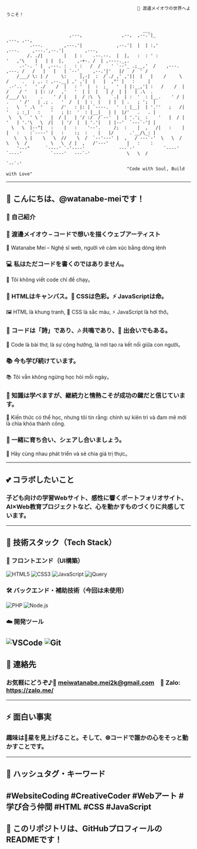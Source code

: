                                                       🌸 渡邊メイオウの世界へようこそ！
```                                                                                                                           
                                                                    
                                                    ___                                                                       
                        ,---,               ,--,  ,--.'|_                                     ,---, ,--,                         
         .---.        ,---.'|             ,--.'|  |  | :,'                         ,---.     ,---.',--.'|        ,---,            
        /. ./|        |   | :    .--.--.  |  |,   :  : ' :                        '   ,'\    |   | |  |,     ,-+-. /  | ,----._,. 
     .-'-. ' |  ,---. :   : :   /  /    ' `--'_ .;__,'  /    ,---.         ,---. /   /   |   |   | `--'_    ,--.'|'   |/   /  ' / 
    /___/ \: | /     \:     |,-|  :  /`./ ,' ,'||  |   |    /     \       /     .   ; ,. : ,--.__| ,' ,'|  |   |  ,"' |   :     | 
 .-'.. '   ' ./    /  |   : '  |  :  ;_   '  | |:__,'| :   /    /  |     /    / '   | |: :/   ,'   '  | |  |   | /  | |   | .\  . 
/___/ \:     .    ' / |   |  / :\  \    `.|  | :  '  : |__.    ' / |    .    ' /'   | .; .   '  /  |  | :  |   | |  | .   ; ';  | 
.   \  ' .\  '   ;   /'   : |: | `----.   '  : |__|  | '.''   ;   /|    '   ; :_|   :    '   ; |:  '  : |__|   | |  |/'   .   . | 
 \   \   ' \ '   |  / |   | '/ :/  /`--'  |  | '.';  :    '   |  / |    '   | '.'\   \  /|   | '/  |  | '.'|   | |--'  `---`-'| | 
  \   \  |--"|   :    |   :    '--'.     /;  :    |  ,   /|   :    |    |   :    :`----' |   :    :;  :    |   |/      .'__/\_: | 
   \   \ |    \   \  //    \  /  `--'---' |  ,   / ---`-'  \   \  /      \   \  /         \   \  / |  ,   /'---'       |   :    : 
    '---"      `----' `-'----'             ---`-'           `----'        `----'           `----'   ---`-'              \   \  /  
                                                                                                                           `--`-'   
                                              "Code with Soul, Build with Love"    
```
---
## 👋 こんにちは、@watanabe-meiです！

### 🎨 自己紹介

### 🎨 渡邊メイオウ – コードで想いを描くウェブアーティスト
  🎨 Watanabe Mei – Nghệ sĩ web, người vẽ cảm xúc bằng dòng lệnh

### 💻 私はただコードを書くのではありません。
  💬 Tôi không viết code chỉ để chạy。

### 🎨 HTMLはキャンバス。🎨 CSSは色彩。⚡ JavaScriptは命。
  🖼️ HTML là khung tranh, 🎨 CSS là sắc màu, ⚡ JavaScript là hơi thở。

### 📜 コードは「詩」であり、🎶 共鳴であり、🤝 出会いでもある。
  📝 Code là bài thơ, là sự cộng hưởng, là nơi tạo ra kết nối giữa con người。

### 📚 今も学び続けています。
  📚 Tôi vẫn không ngừng học hỏi mỗi ngày。

### 💬 知識は学べますが、継続力と情熱こそが成功の鍵だと信じています。
  💬 Kiến thức có thể học, nhưng tôi tin rằng: chính sự kiên trì và đam mê mới là chìa khóa thành công.

### 🌱 一緒に育ち合い、シェアし合いましょう。
  🌱 Hãy cùng nhau phát triển và sẻ chia giá trị thực。
  
---
## 💕 コラボしたいこと
### 子ども向けの学習Webサイト、感性に響くポートフォリオサイト、AI×Web教育プロジェクトなど、心を動かすものづくりに共感しています。
---

## 🔧 技術スタック（Tech Stack）

### 🎨 フロントエンド（UI構築）
![HTML5](https://img.shields.io/badge/-HTML5-E34F26?logo=html5&logoColor=white)
![CSS3](https://img.shields.io/badge/-CSS3-1572B6?logo=css3&logoColor=white)
![JavaScript](https://img.shields.io/badge/-JavaScript-F7DF1E?logo=javascript&logoColor=black)
![jQuery](https://img.shields.io/badge/-jQuery-0769AD?logo=jquery&logoColor=white)

### 🛠️ バックエンド・補助技術（今回は未使用）
![PHP](https://img.shields.io/badge/-PHP-777BB4?logo=php&logoColor=white)
![Node.js](https://img.shields.io/badge/-Node.js-339933?logo=node.js&logoColor=white)

### ☁️ 開発ツール
![VSCode](https://img.shields.io/badge/-VSCode-007ACC?logo=visual-studio-code&logoColor=white)
![Git](https://img.shields.io/badge/-Git-F05032?logo=git&logoColor=white)
---

## 📢 連絡先
### お気軽にどうぞ♪📧 meiwatanabe.mei2k@gmail.com　💬 Zalo: https://zalo.me/
---

## ⚡ 面白い事実
### 趣味は🌌星を見上げること。そして、🌐コードで誰かの心をそっと動かすことです。
---

## 🔗 ハッシュタグ・キーワード
#WebsiteCoding #CreativeCoder #Webアート #学び合う仲間 #HTML #CSS #JavaScript
---

## 📝 このリポジトリは、GitHubプロフィールのREADMEです！
